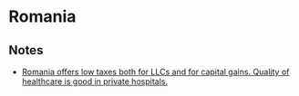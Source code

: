 # Romania

## Notes

- [Romania offers low taxes both for LLCs and for capital gains. Quality of healthcare is good in private hospitals.](https://www.reddit.com/r/EuropeFIRE/comments/z1mcov/best_european_country_for_fire_optimizing_for_low/)
